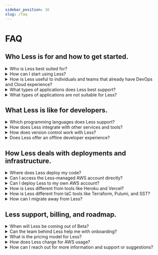 ```yaml
---
sidebar_position: 16
slug: /faq
---
```


# FAQ

## Who Less is for and how to get started.

<details>
  <summary>Who is Less best suited for?</summary>
  
  Less automates Cloud infrastructure setup and deployment, meaning you don't need any DevOps experience. It's well-suited for both novice and experienced developers who want to streamline developing and deploying scalable, event-driven microservices, REST APIs, static websites, and more. Visit the [Less Documentation](/) to see all of the features Less has to offer.
</details>


<details>
  <summary>How can I start using Less?</summary>
  
  To start using Less, [create your account](/sign-in-sign-up) and [follow the quick start guide](/quick-start), which provides step-by-step instructions for setting up and deploying your first project. Additionally, you can [explore the documentation](/), which includes [tutorials and examples](/tutorials) to help you become familiar with its features quickly.
</details>


<details>
  <summary>How is Less useful to individuals and teams that already have DevOps and Cloud experience?</summary>
  
Less takes the burden off of DevOps teams by enabling developers to deploy their application code and infrastructure without DevOps support or experience. Although this is great in most cases, for specific use cases where more control is needed—such as custom VPC configurations, fine-tuning resource properties, or integrating with third-party services not directly supported by Less—DevOps teams can use their expertise to extend or customize the infrastructure that Less has provisioned in your AWS account.
</details>


<details>
  <summary>What types of applications does Less best support?</summary>
  
  Less is particularly well-suited for building REST APIs, WebSockets, microservices, and other event-driven applications that require rapid scaling and fault tolerance. For those of you that understand a bit more about cloud services, Less uses Lambda Functions and other serverless technologies under the hood so it's best suited for use-cases where serverless excels.
</details>


<details>
  <summary>What types of applications are not suitable for Less?</summary>
  
  Less currently does not support deploying applications to containers so if you need the benefits that container-based applications provide, such as highly provisioned or specialized hardware or long-running tasks, you might want to check back later. We'll make deploying containers easy for you soon!
</details>

## What Less is like for developers.

<details>
  <summary>Which programming languages does Less support?</summary>
  
  Less supports JavaScript and Python with support for Rust, Go, C#, Java, and Swift coming soon. Less even supports multiple languages in the same project and allows you to call functions between different languages giving you ultimate flexibility! 
</details>


<details>
  <summary>How does Less integrate with other services and tools?</summary>
  
  Less is essentially just code so you can use the tools, frameworks, packages, and dependencies you enjoy the most.
</details>


<details>
  <summary>How does version control work with Less?</summary>
  
  Less provisions your infrastructure and deploys your code based on your file structure and code so you can just version your code as you normally do. Ask Less to deploy and it handles the rest. Need to roll back changes? Just checkout an older version of your code and deploy again.
</details>


<details>
  <summary>Does Less offer an offline developer experience?</summary>
  
  The slow feedback loop when developing cloud and serverless applications and services provides a poor developer experience that tools like [LocalStack](https://www.localstack.cloud) try to improve. The team behind Less will be releasing an offline development tool very soon that works seamlessly with Less. It's the best serverless development experience we've ever had!
</details>

## How Less deals with deployments and infrastructure.

<details>
  <summary>Where does Less deploy my code?</summary>
  
  When you create a Less account we create an isolated AWS account for you under the hood. Less manages this account for you and deploys your code and infrastructure to it.
</details>


<details>
  <summary>Can I access the Less-managed AWS account directly?</summary>
  
  We will be providing direct, read-only access to your Less-managed AWS account within the next few days. Stay tuned.
</details>


<details>
  <summary>Can I deploy Less to my own AWS account?</summary>
  
  Once we come out of Beta you will be able to provide your AWS keys to Less in order for Less to deploy directly to your AWS account, giving you full control over your resources.
</details>


<details>
  <summary>How is Less different from tools like Heroku and Vercel?</summary>
  
  Tools like Heroku and Vercel do not provide the level of scale or customization that Less provides. Like Less, they provide simplicity up-front but are less suited for complex, large-scale, and custom applications and services. Less is arguably easier to use up front and grows with you to the most complex use-cases.
</details>


<details>
  <summary>How is Less different from IaC tools like Terraform, Pulumi, and SST?</summary>
  
Less abstracts the complexities associated with infrastructure as code tools like Terraform, Pulumi, and SST, providing a higher-level interface that automates many setup and configuration tasks. This abstraction eliminates the need for in-depth knowledge of cloud infrastructure, allowing teams to deploy applications more quickly and easily. For cases where you need capabilities not provided by Less, you can extend or customize it using Infrastructure as Code tools.
</details>


<details>
  <summary>How can I migrate away from Less?</summary>
  
  Less is just code and most of it is not Less-specific (unless you're using the SDK), so it's super easy to migrate away from it. Since the main benefit of using Less is that it automates the creation of your cloud infrastructure and deploying your code, you will need to add this DevOps layer yourself.
</details>

## Less support, billing, and roadmap.

<details>
  <summary>When will Less be coming out of Beta?</summary>
  
  Less is very mature and stable and has been used in production for almost 2 years by our team at Chuva as well as our clients and partners. We have never had a production issue. We are finalizing our terms and conditions, pricing model, and team and organization management and will consider that our production v1.0! We'll be done by the end of 2024!
</details>


<details>
  <summary>Can the team behind Less help me with onboarding?</summary>
  
  Yes, Chuva, the team behind Less started as software development agency and has transitioned focus to the development of Less. We would be more than happy to support you with Less! Feel free to [schedule to meet with our software development and cloud experts here](https://calendly.com/chuva-nilson/less-onboarding-and-support).
</details>


<details>
  <summary>What is the pricing model for Less?</summary>
  
  Less will operate on a subscription model, charging based on the number of users and the managed resources. We will also offer a generous free tier.
</details>


<details>
  <summary>How does Less charge for AWS usage?</summary>
  
  AWS usage is charged based on the actual resources consumed such as compute time, storage, and data transfer, in addition to the subscription fee. This approach ensures that users only pay for what they use, making it cost-effective for teams with variable workloads.
</details>


<details>
  <summary>How can I reach out for more information and support or suggestions?</summary>
  
  You can reach out to our team for more information or support or to provide suggestions through any of the following methods:
  - Email our team at [business@chuva.io](mailto:business@chuva.io?subject=Less%20Onboarding%20and%20Support)
  - [Join us on Slack](https://join.slack.com/t/less-ifc/shared_invite/zt-262dn4f8n-8kmibqnqj1T_x0jl_AR4ow)
  - [Schedule a video conference](https://calendly.com/chuva-nilson/less-onboarding-and-support)
</details>
